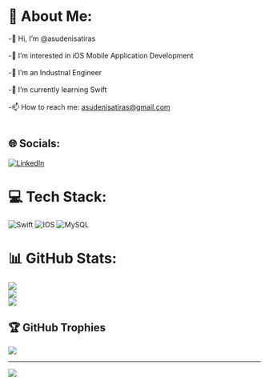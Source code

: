 # 💫 About Me:
-👋 Hi, I’m @asudenisatiras<br><br>-👀 I’m interested in iOS Mobile Application Development<br><br>-🔭 I’m an Industrıal Engineer<br><br>-🌱 I’m currently learning Swift<br><br>-📫 How to reach me: asudenisatiras@gmail.com<br><br>


## 🌐 Socials:
 [![LinkedIn](https://img.shields.io/badge/LinkedIn-%230077B5.svg?logo=linkedin&logoColor=white)](https://linkedin.com/in/asudenisatiras) 

# 💻 Tech Stack:
![Swift](https://img.shields.io/badge/swift-F54A2A?style=for-the-badge&logo=swift&logoColor=white) ![IOS](https://img.shields.io/badge/IOS-%2320232a.svg?style=for-the-badge&logo=apple&logoColor=white) ![MySQL](https://img.shields.io/badge/mysql-%2300f.svg?style=for-the-badge&logo=mysql&logoColor=white)
# 📊 GitHub Stats:
![](https://github-readme-stats.vercel.app/api?username=asudenisatiras&theme=dark&hide_border=false&include_all_commits=true&count_private=true)<br/>
![](https://github-readme-streak-stats.herokuapp.com/?user=asudenisatiras&theme=dark&hide_border=false)<br/>
![](https://github-readme-stats.vercel.app/api/top-langs/?username=asudenisatiras&theme=dark&hide_border=false&include_all_commits=true&count_private=true&layout=compact)

## 🏆 GitHub Trophies
![](https://github-profile-trophy.vercel.app/?username=asudenisatiras&theme=radical&no-frame=false&no-bg=false&margin-w=4)

---
[![](https://visitcount.itsvg.in/api?id=asudenisatiras&icon=0&color=0)](https://visitcount.itsvg.in)

<!-- Proudly created with GPRM ( https://gprm.itsvg.in ) -->
